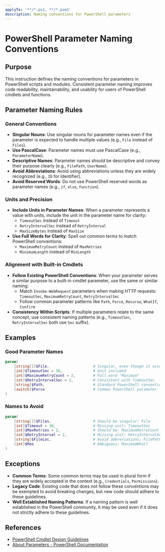 ```yaml
---
applyTo: '**/*.ps1, **/*.psm1'
description: Naming conventions for PowerShell parameters
---
```


# PowerShell Parameter Naming Conventions

## Purpose

This instruction defines the naming conventions for parameters in PowerShell scripts and modules. Consistent parameter naming improves code readability, maintainability, and usability for users of PowerShell cmdlets and functions.

## Parameter Naming Rules

### General Conventions
- **Singular Nouns**: Use singular nouns for parameter names even if the parameter is expected to handle multiple values (e.g., `File` instead of `Files`).
- **Use PascalCase**: Parameter names must use PascalCase (e.g., `ParameterName`).
- **Descriptive Names**: Parameter names should be descriptive and convey their purpose clearly (e.g., `FilePath`, `UserName`).
- **Avoid Abbreviations**: Avoid using abbreviations unless they are widely recognized (e.g., `ID` for Identifier).
- **Avoid Reserved Words**: Do not use PowerShell reserved words as parameter names (e.g., `if`, `else`, `function`).

### Units and Precision
- **Include Units in Parameter Names**: When a parameter represents a value with units, include the unit in the parameter name for clarity:
  - `TimeoutSec` instead of `Timeout`
  - `RetryIntervalSec` instead of `RetryInterval`
  - `MaxSizeBytes` instead of `MaxSize`
- **Use Full Words for Clarity**: Spell out common terms to match PowerShell conventions:
  - `MaximumRetryCount` instead of `MaxRetries`
  - `MinimumLength` instead of `MinLength`

### Alignment with Built-in Cmdlets
- **Follow Existing PowerShell Conventions**: When your parameter serves a similar purpose to a built-in cmdlet parameter, use the same or similar naming:
  - Match `Invoke-WebRequest` parameters when making HTTP requests: `TimeoutSec`, `MaximumRetryCount`, `RetryIntervalSec`
  - Follow common parameter patterns like `Path`, `Force`, `Recurse`, `WhatIf`, `Confirm`
- **Consistency Within Scripts**: If multiple parameters relate to the same concept, use consistent naming patterns (e.g., `TimeoutSec`, `RetryIntervalSec` both use `Sec` suffix).

## Examples

### Good Parameter Names
```powershell
param(
    [string[]]$File,                    # Singular, even though it accepts arrays
    [int]$TimeoutSec = 30,              # Unit included
    [int]$MaximumRetryCount = 2,        # Full word "Maximum"
    [int]$RetryIntervalSec = 2,         # Consistent with TimeoutSec
    [string]$Path,                      # Standard PowerShell convention
    [switch]$Force                      # Common PowerShell parameter
)
```

### Names to Avoid
```powershell
param(
    [string[]]$Files,                   # Should be singular: File
    [int]$Timeout = 30,                 # Missing unit: TimeoutSec
    [int]$MaxRetries = 2,               # Should be: MaximumRetryCount
    [int]$RetryInterval = 2,            # Missing unit: RetryIntervalSec
    [string]$FileLoc,                   # Avoid abbreviations: FilePath
    [int]$Max                           # Ambiguous: MaximumWhat?
)
```

## Exceptions
- **Common Terms**: Some common terms may be used in plural form if they are widely accepted in the context (e.g., `Credentials`, `Permissions`).
- **Legacy Code**: Existing code that does not follow these conventions may be exempted to avoid breaking changes, but new code should adhere to these guidelines.
- **Well Established Naming Patterns**: If a naming pattern is well established in the PowerShell community, it may be used even if it does not strictly adhere to these guidelines.

## References
- [PowerShell Cmdlet Design Guidelines](https://learn.microsoft.com/powershell/scripting/developer/cmdlet/strongly-encouraged-development-guidelines)
- [About Parameters - PowerShell Documentation](https://learn.microsoft.com/powershell/module/microsoft.powershell.core/about/about_parameters)
